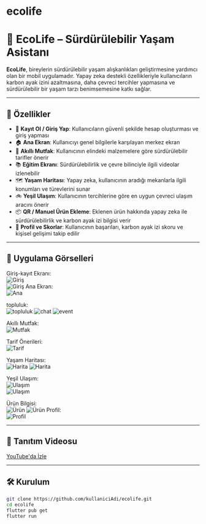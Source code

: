 # ecolife

<!-- A new Flutter project.

## Getting Started

This project is a starting point for a Flutter application.

A few resources to get you started if this is your first Flutter project:

- [Lab: Write your first Flutter app](https://docs.flutter.dev/get-started/codelab)
- [Cookbook: Useful Flutter samples](https://docs.flutter.dev/cookbook)

For help getting started with Flutter development, view the
[online documentation](https://docs.flutter.dev/), which offers tutorials,
samples, guidance on mobile development, and a full API reference. -->
# 🌱 EcoLife – Sürdürülebilir Yaşam Asistanı

**EcoLife**, bireylerin sürdürülebilir yaşam alışkanlıkları geliştirmesine yardımcı olan bir mobil uygulamadır. Yapay zeka destekli özellikleriyle kullanıcıların karbon ayak izini azaltmasına, daha çevreci tercihler yapmasına ve sürdürülebilir bir yaşam tarzı benimsemesine katkı sağlar.

---

## 🚀 Özellikler

- 🔐 **Kayıt Ol / Giriş Yap**: Kullanıcıların güvenli şekilde hesap oluşturması ve giriş yapması
- 🏠 **Ana Ekran**: Kullanıcıyı genel bilgilerle karşılayan merkez ekran
- 🍳 **Akıllı Mutfak**: Kullanıcının elindeki malzemelere göre sürdürülebilir tarifler önerir
- 📚 **Eğitim Ekranı**: Sürdürülebilirlik ve çevre bilinciyle ilgili videolar izlenebilir
- 🗺️ **Yaşam Haritası**: Yapay zeka, kullanıcının aradığı mekanlarla ilgili konumları ve türevlerini sunar
- 🚲 **Yeşil Ulaşım**: Kullanıcının tercihlerine göre en uygun çevreci ulaşım aracını önerir
- 📦 **QR / Manuel Ürün Ekleme**: Eklenen ürün hakkında yapay zeka ile sürdürülebilirlik ve karbon ayak izi bilgisi verir
- 👤 **Profil ve Skorlar**: Kullanıcının başarıları, karbon ayak izi skoru ve kişisel gelişimi takip edilir

---

## 📸 Uygulama Görselleri

Giriş-kayıt Ekranı:  
![Giriş](assets/imagess/login.png)  
![Giriş](assets/imagess/register-min.png)
Ana Ekran:  
![Ana](assets/imagess/home.png)

topluluk:  
![topluluk](assets/imagess/topluluk.png)
![chat](assets/imagess/chat.png)
![event](assets/imagess/event.png)




Akıllı Mutfak:  
![Mutfak](assets/imagess/akilliMutfak1.png)

Tarif Önerileri:  
![Tarif](assets/imagess/tarif.png)

Yaşam Haritası:  
![Harita](assets/imagess/map1.png)
![Harita](assets/imagess/map1.1.png)


Yeşil Ulaşım:  
![Ulaşım](assets/imagess/ulasim1.png)  
![Ulaşım](assets/imagess/ulasim1.1.png)

Ürün Bilgisi:  
![Ürün](assets/imagess/qr1.png) 
![Ürün](assets/imagess/qr1.1.png)
Profil:  
![Profil](assets/imagess/profil.png)

---

## 🎥 Tanıtım Videosu

[YouTube'da İzle](https://www.youtube.com/watch?v=örnekVideoID)

---

## 🛠️ Kurulum

```bash
git clone https://github.com/kullaniciAdi/ecolife.git
cd ecolife
flutter pub get
flutter run
